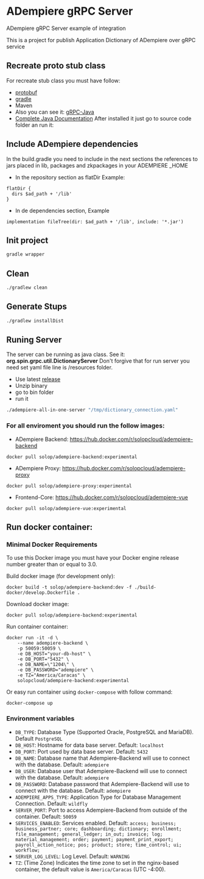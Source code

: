 # ADempiere gRPC Server
ADempiere gRPC Server example of integration

This is a project for publish Application Dictionary of ADempiere over gRPC service

## Recreate proto stub class
For recreate stub class you must have follow:
- [protobuf](https://github.com/protocolbuffers/protobuf/releases)
- [gradle](https://gradle.org/install)
- Maven
- Also you can see it: [gRPC-Java](https://grpc.io/docs/quickstart/java.html)
- [Complete Java Documentation](https://grpc.io/docs/tutorials/basic/java.html)
After installed it just go to source code folder an run it:

## Include ADempiere dependencies

In the build.gradle you need to include in the next sections the references to jars placed in lib, packages and zkpackages in your ADEMPIERE _HOME

* In the repository section as flatDir
Example:
```
flatDir {
  dirs $ad_path + '/lib'
}
```
* In de dependencies section, Example
```
implementation fileTree(dir: $ad_path + '/lib', include: '*.jar')
```

## Init project
``` bash
gradle wrapper
```

## Clean
``` bash
./gradlew clean
```

## Generate Stups
``` bash
./gradlew installDist
```

## Runing Server
The server can be running as java class. See it: **org.spin.grpc.util.DictionaryServer**
Don't forgive that for run server you need set yaml file line is /resources folder.

- Use latest [release](https://github.com/erpcya/adempiere-gRPC-Server/releases)
- Unzip binary
- go to bin folder
- run it

```bash
./adempiere-all-in-one-server "/tmp/dictionary_connection.yaml"
```


### For all enviroment you should run the follow images:
- ADempiere Backend: https://hub.docker.com/r/solopcloud/adempiere-backend
```shell
docker pull solop/adempiere-backend:experimental
```
- ADempiere Proxy: https://hub.docker.com/r/solopcloud/adempiere-proxy
```shell
docker pull solop/adempiere-proxy:experimental
```
- Frontend-Core: https://hub.docker.com/r/solopcloud/adempiere-vue
```shell
docker pull solop/adempiere-vue:experimental
```

## Run docker container:

### Minimal Docker Requirements

To use this Docker image you must have your Docker engine release number greater
than or equal to 3.0.

Build docker image (for development only):
```shell
docker build -t solop/adempiere-backend:dev -f ./build-docker/develop.Dockerfile .
```

Download docker image:
```shell
docker pull solop/adempiere-backend:experimental
```

Run container container:
```shell
docker run -it -d \
	--name adempiere-backend \
	-p 50059:50059 \
	-e DB_HOST="your-db-host" \
	-e DB_PORT="5432" \
	-e DB_NAME=\"1204\" \
	-e DB_PASSWORD="adempiere" \
	-e TZ="America/Caracas" \
	solopcloud/adempiere-backend:experimental
```

Or easy run container using `docker-compose` with follow command:
```shell
docker-compose up
```

### Environment variables
 * `DB_TYPE`: Database Type (Supported Oracle, PostgreSQL and MariaDB). Default `PostgreSQL`
 * `DB_HOST`: Hostname for data base server. Default: `localhost`
 * `DB_PORT`: Port used by data base server. Default: `5432`
 * `DB_NAME`: Database name that Adempiere-Backend will use to connect with the database. Default: `adempiere`
 * `DB_USER`: Database user that Adempiere-Backend will use to connect with the database. Default: `adempiere`
 * `DB_PASSWORD`: Database password that Adempiere-Backend will use to connect with the database. Default: `adempiere`
 * `ADEMPIERE_APPS_TYPE`: Application Type for Database Management Connection. Default: `wildfly`
 * `SERVER_PORT`: Port to access Adempiere-Backend from outside of the container. Default: `50059`
 * `SERVICES_ENABLED`: Services enabled. Default: `access; business; business_partner; core; dashboarding; dictionary; enrollment; file_management; general_ledger; in_out; invoice; log; material_management; order; payment; payment_print_export; payroll_action_notice; pos; product; store; time_control; ui; workflow;`
 * `SERVER_LOG_LEVEL`: Log Level. Default: `WARNING`
 * `TZ`: (Time Zone) Indicates the time zone to set in the nginx-based container, the default value is `America/Caracas` (UTC -4:00).
